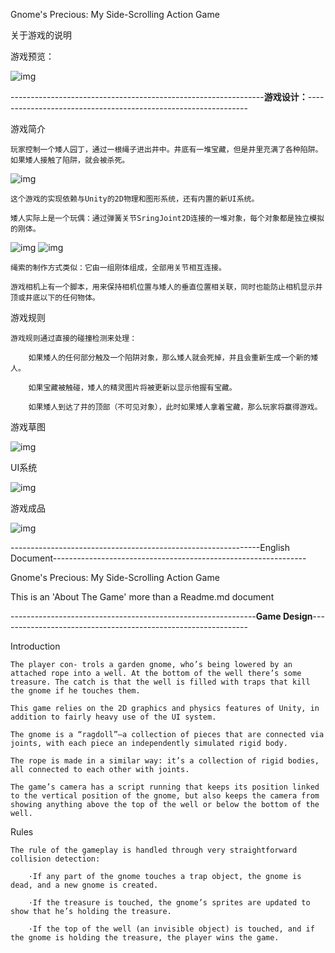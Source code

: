 Gnome's Precious: My Side-Scrolling Action Game

关于游戏的说明

游戏预览：

![img](https://github.com/PowerSpots/Readme/blob/master/My-2D-Side-Scrolling-Action-Game/Preview_Side_Scrolling.gif)


---------------------------------------------------------------<b>游戏设计：</b>---------------------------------------------------------------


游戏简介

    玩家控制一个矮人园丁，通过一根绳子进出井中。井底有一堆宝藏，但是井里充满了各种陷阱。如果矮人接触了陷阱，就会被杀死。

![img](https://github.com/PowerSpots/Readme/blob/master/My-2D-Side-Scrolling-Action-Game/PrototypeFirstVersion.png)

    这个游戏的实现依赖与Unity的2D物理和图形系统，还有内置的新UI系统。

    矮人实际上是一个玩偶：通过弹簧关节SringJoint2D连接的一堆对象，每个对象都是独立模拟的刚体。

![img](https://github.com/PowerSpots/Readme/blob/master/My-2D-Side-Scrolling-Action-Game/ConfigureTheSpringJoint2D-ConnectedAnchorAndTheAnchor.png) ![img](https://github.com/PowerSpots/Readme/blob/master/My-2D-Side-Scrolling-Action-Game/ConfigureTheSpringJoint2D-ConnectTheLegToTheRope.png)

    绳索的制作方式类似：它由一组刚体组成，全部用关节相互连接。

    游戏相机上有一个脚本，用来保持相机位置与矮人的垂直位置相关联，同时也能防止相机显示井顶或井底以下的任何物体。


游戏规则

    游戏规则通过直接的碰撞检测来处理：

        如果矮人的任何部分触及一个陷阱对象，那么矮人就会死掉，并且会重新生成一个新的矮人。

        如果宝藏被触碰，矮人的精灵图片将被更新以显示他握有宝藏。

        如果矮人到达了井的顶部（不可见对象），此时如果矮人拿着宝藏，那么玩家将赢得游戏。


游戏草图

![img](https://github.com/PowerSpots/Readme/blob/master/My-2D-Side-Scrolling-Action-Game/ConceptSketch.bmp)


UI系统

![img](https://github.com/PowerSpots/Readme/blob/master/My-2D-Side-Scrolling-Action-Game/Menu_Side_Scrolling.gif)


游戏成品

![img](https://github.com/PowerSpots/Readme/blob/master/My-2D-Side-Scrolling-Action-Game/TheFinishedProduct.png)



--------------------------------------------------------------English Document---------------------------------------------------------------



Gnome's Precious: My Side-Scrolling Action Game

This is an 'About The Game' more than a Readme.md document

-------------------------------------------------------------<b>Game Design</b>--------------------------------------------------------------


Introduction    

    The player con‐ trols a garden gnome, who’s being lowered by an attached rope into a well. At the bottom of the well there’s some treasure. The catch is that the well is filled with traps that kill the gnome if he touches them.

    This game relies on the 2D graphics and physics features of Unity, in addition to fairly heavy use of the UI system.

    The gnome is a “ragdoll”—a collection of pieces that are connected via joints, with each piece an independently simulated rigid body.

    The rope is made in a similar way: it’s a collection of rigid bodies, all connected to each other with joints.

    The game’s camera has a script running that keeps its position linked to the vertical position of the gnome, but also keeps the camera from showing anything above the top of the well or below the bottom of the well. 


Rules   

    The rule of the gameplay is handled through very straightforward collision detection: 

        ·If any part of the gnome touches a trap object, the gnome is dead, and a new gnome is created.

        ·If the treasure is touched, the gnome’s sprites are updated to show that he’s holding the treasure.

        ·If the top of the well (an invisible object) is touched, and if the gnome is holding the treasure, the player wins the game.







    